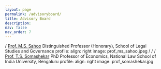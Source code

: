 ```yaml
---
layout: page
permalink: /advisoryboard/
title: Advisory Board 
description:
nav: false
nav_order: 7
---
```

/
[Prof. M.S. Sahoo](https://vidyashilp.edu.in/sahoo/)
Distinguished Professor (Honorary), School of Legal Studies and Governance
profile:
  align: right
  image: prof_ms_sahoo.jpeg
/
/
/
[Prof. T.S. Somashekar](https://www.nls.ac.in/faculty/t-s-somashekar/)
PhD Professor of Economics, National Law School of India University, Bengaluru
profile:
  align: right
  image: prof_somashekar.jpg

